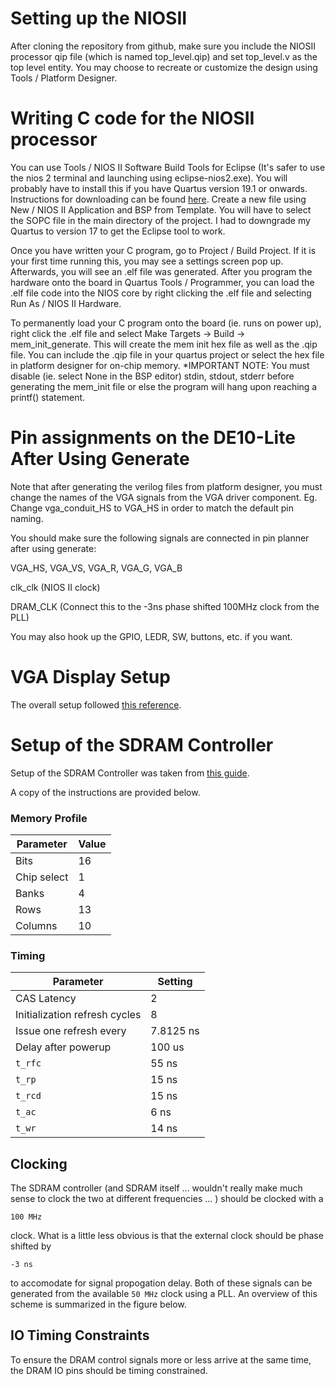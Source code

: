 # Setting up the NIOSII

After cloning the repository from github, make sure you include the NIOSII processor qip file (which is named top_level.qip) and set top_level.v as the top level entity. You may choose to recreate or customize the design using Tools / Platform Designer.

# Writing C code for the NIOSII processor

You can use Tools / NIOS II Software Build Tools for Eclipse (It's safer to use the nios 2 terminal and launching using eclipse-nios2.exe). You will probably have to install this if you have Quartus version 19.1 or onwards. Instructions for downloading can be found <a href=https://www.intel.com/content/www/us/en/support/programmable/articles/000086893.html>here</a>. Create a new file using New / NIOS II Application and BSP from Template. You will have to select the SOPC file in the main directory of the project. I had to downgrade my Quartus to version 17 to get the Eclipse tool to work.

Once you have written your C program, go to Project / Build Project. If it is your first time running this, you may see a settings screen pop up. Afterwards, you will see an .elf file was generated. After you program the hardware onto the board in Quartus Tools / Programmer, you can load the .elf file code into the NIOS core by right clicking the .elf file and selecting Run As / NIOS II Hardware.

To permanently load your C program onto the board (ie. runs on power up), right click the .elf file and select Make Targets -> Build -> mem_init_generate. This will create the mem init hex file as well as the .qip file. You can include the .qip file in your quartus project or select the hex file in platform designer for on-chip memory. *IMPORTANT NOTE: You must disable (ie. select None in the BSP editor) stdin, stdout, stderr before generating the mem_init file or else the program will hang upon reaching a printf() statement.

# Pin assignments on the DE10-Lite After Using Generate

Note that after generating the verilog files from platform designer, you must change the names of the VGA signals from the VGA driver component. Eg. Change vga_conduit_HS to VGA_HS in order to match the default pin naming. 

You should make sure the following signals are connected in pin planner after using generate:

VGA_HS, VGA_VS, VGA_R, VGA_G, VGA_B

clk_clk (NIOS II clock)

DRAM_CLK (Connect this to the -3ns phase shifted 100MHz clock from the PLL)

You may also hook up the GPIO, LEDR, SW, buttons, etc. if you want.

# VGA Display Setup

The overall setup followed <a href="https://faculty-web.msoe.edu/johnsontimoj/EE3921/files3921/nios_pixel_sw.pdf">this reference</a>.

# Setup of the SDRAM Controller

Setup of the SDRAM Controller was taken from <a href="https://github.com/hildebrandmw/de10lite-hdl/tree/master/components/dram">this guide</a>. 

A copy of the instructions are provided below.

### Memory Profile

| Parameter      | Value     |
|----------------|-----------|
| Bits           | 16        |
| Chip select    | 1         |
| Banks          | 4         |
| Rows           | 13        |
| Columns        | 10        |

### Timing

| Parameter                       | Setting   |
|---------------------------------|-----------|
| CAS Latency                     | 2         |
| Initialization refresh cycles   | 8         |
| Issue one refresh every         | 7.8125 ns |
| Delay after powerup             | 100 us    |
| `t_rfc`                         | 55 ns     |
| `t_rp`                          | 15 ns     |
| `t_rcd`                         | 15 ns     |
| `t_ac`                          | 6 ns      |
| `t_wr`                          | 14 ns     |

## Clocking
The SDRAM controller (and SDRAM itself ... wouldn't really make much
sense to clock the two at different frequencies ... ) should be clocked with a 
```
100 MHz
```
clock. What is a little less obvious is that the external clock should be
phase shifted by
```
-3 ns
```
to accomodate for signal propogation delay. Both of these signals can be
generated from the available `50 MHz` clock using a PLL. An overview
of this scheme is summarized in the figure below.

## IO Timing Constraints
To ensure the DRAM control signals more or less arrive at the same time,
the DRAM IO pins should be timing constrained.
